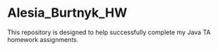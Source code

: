 # Alesia_Burtnyk_HW
This repository is designed to help successfully complete my Java TA homework assignments.
